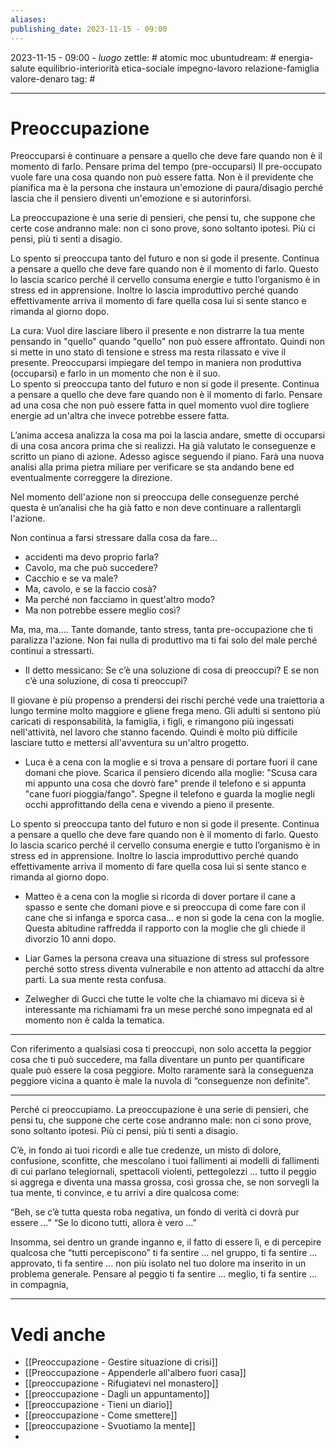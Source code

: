 ```yaml
---
aliases: 
publishing_date: 2023-11-15 - 09:00
---
```

2023-11-15 - 09:00 - *luogo*
zettle: # atomic moc
ubuntudream: # energia-salute equilibrio-interiorità etica-sociale impegno-lavoro relazione-famiglia valore-denaro 
tag: #

---
# Preoccupazione
Preoccuparsi è continuare a pensare a quello che deve fare quando non è il momento di farlo. 
Pensare prima del tempo (pre-occuparsi)
Il pre-occupato vuole fare una cosa quando non può essere fatta. 
Non è il previdente che pianifica ma è la persona che instaura un'emozione di paura/disagio perché lascia che il pensiero diventi un'emozione e si autorinforsi.

La preoccupazione è una serie di pensieri, che pensi tu, che suppone che certe cose andranno male: non ci sono prove, sono soltanto ipotesi.
Più ci pensi, più ti senti a disagio.

Lo spento si preoccupa tanto del futuro e non si gode il presente. Continua a pensare a quello che deve fare quando non è il momento di farlo. Questo lo lascia scarico perché il cervello consuma energie e tutto l’organismo è in stress ed in apprensione. Inoltre lo lascia improduttivo perché quando effettivamente arriva il momento di fare quella cosa lui si sente stanco e rimanda al giorno dopo.


La cura:
Vuol dire lasciare libero il presente e non distrarre la tua mente pensando in "quello" quando "quello" non può essere affrontato.
Quindi non si mette in uno stato di tensione e stress ma resta rilassato e vive il presente. 
Preoccuparsi impiegare del tempo in maniera non produttiva (occuparsi) e farlo in un momento che non è  il suo.  
Lo spento si preoccupa tanto del futuro e non si gode il presente. Continua a pensare a quello che deve fare quando non è il momento di farlo.
Pensare ad una cosa che non può essere fatta in quel momento vuol dire togliere energie ad un'altra che invece potrebbe essere fatta.

L’anima accesa analizza la cosa ma poi la lascia andare, smette di occuparsi di una cosa ancora prima che si realizzi. Ha già valutato le conseguenze e scritto un piano di azione. Adesso agisce seguendo il piano. Farà una nuova analisi alla prima pietra miliare per verificare se sta andando bene ed eventualmente correggere la direzione. 

Nel momento dell'azione non si preoccupa delle conseguenze perché questa è un’analisi che ha già fatto e non deve continuare a rallentargli l'azione. 

Non continua a farsi stressare dalla cosa da fare…
- accidenti ma devo proprio farla? 
- Cavolo, ma che può succedere?
- Cacchio e se va male? 
- Ma, cavolo, e se la faccio cosà? 
- Ma perché non facciamo in quest'altro modo? 
- Ma non potrebbe essere meglio così? 

Ma, ma, ma.... Tante domande, tanto stress, tanta pre-occupazione che ti paralizza l'azione. Non fai nulla di produttivo ma ti fai solo del male perché continui a stressarti.

- Il detto messicano: Se c’è una soluzione di cosa di preoccupi? E se non c’è una soluzione, di cosa ti preoccupi?

Il giovane è più propenso a prendersi dei rischi perché vede una traiettoria a lungo termine molto maggiore e gliene frega meno. Gli adulti si sentono più caricati di responsabilità, la famiglia, i figli, e rimangono più ingessati nell'attività, nel lavoro che stanno facendo. Quindi è molto più difficile lasciare tutto e mettersi all'avventura su un'altro progetto.

- Luca è a cena con la moglie e si trova a pensare di portare fuori il cane domani che piove. Scarica il pensiero dicendo alla moglie: "Scusa cara mi appunto una cosa che dovrò fare" prende il telefono e si appunta "cane fuori pioggia/fango". Spegne il telefono e guarda la moglie negli occhi approfittando della cena e vivendo a pieno il presente.

Lo spento si preoccupa tanto del futuro e non si gode il presente. Continua a pensare a quello che deve fare quando non è il momento di farlo. Questo lo lascia scarico perché il cervello consuma energie e tutto l’organismo è in stress ed in apprensione. Inoltre lo lascia improduttivo perché quando effettivamente arriva il momento di fare quella cosa lui si sente stanco e rimanda al giorno dopo.

- Matteo è a cena con la moglie si ricorda di dover portare il cane a spasso e sente che domani piove e si preoccupa di come fare con il cane che si infanga e sporca casa... e non si gode la cena con la moglie. Questa abitudine raffredda il rapporto con la moglie che gli chiede il divorzio 10 anni dopo.

- Liar Games la persona creava una situazione di stress sul professore perché sotto stress diventa vulnerabile e non attento ad attacchi da altre parti. La sua mente resta confusa.

- Zelwegher di Gucci che tutte le volte che la chiamavo mi diceva si è interessante ma richiamami fra un mese perché sono impegnata ed al momento non è calda la tematica.

---
Con riferimento a qualsiasi cosa ti preoccupi, non solo accetta la peggior cosa che ti può succedere, ma falla diventare un punto per quantificare quale può essere la cosa peggiore.
Molto raramente sarà la conseguenza peggiore vicina a quanto è male la nuvola di “conseguenze non definite”.

---
Perché ci preoccupiamo.
La preoccupazione è una serie di pensieri, che pensi tu, che suppone che certe cose andranno male: non ci sono prove, sono soltanto ipotesi.
Più ci pensi, più ti senti a disagio.

C’è, in fondo ai tuoi ricordi e alle tue credenze, un misto di dolore, confusione, sconfitte, che mescolano i tuoi fallimenti ai modelli di fallimenti di cui parlano telegiornali, spettacoli violenti, pettegolezzi … tutto il peggio si aggrega e diventa una massa grossa,
così grossa che, se non sorvegli la tua mente, ti convince, e tu arrivi a dire qualcosa come: 

“Beh, se c’è tutta questa roba negativa, un fondo di verità ci dovrà pur essere …” 
“Se lo dicono tutti, allora è vero …”

Insomma, sei dentro un grande inganno e,  il fatto di essere lì, e di percepire qualcosa che “tutti percepiscono” ti fa sentire … nel gruppo, ti fa sentire … approvato, ti fa sentire … non più isolato nel tuo dolore ma inserito in un problema generale.
Pensare al peggio ti fa sentire … meglio, ti fa sentire … in compagnia,



---
# Vedi anche
- [[Preoccupazione - Gestire situazione di crisi]]
- [[Preoccupazione - Appenderle all'albero fuori casa]]
- [[preoccupazione - Rifugiatevi nel monastero]]
- [[preoccupazione - Dagli un appuntamento]]
- [[preoccupazione - Tieni un diario]]
- [[preoccupazione - Come smettere]]
- [[preoccupazione - Svuotiamo la mente]]
- 